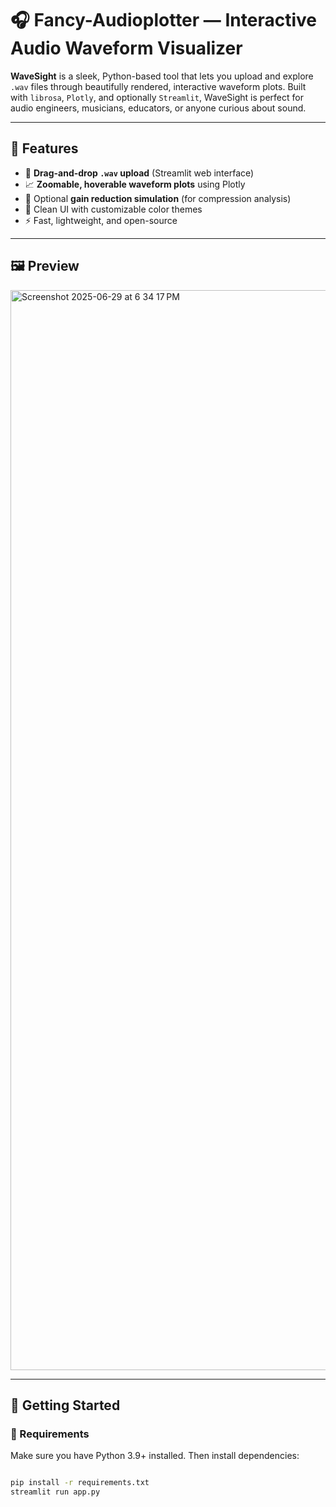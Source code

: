 # 🎧 Fancy-Audioplotter — Interactive Audio Waveform Visualizer


**WaveSight** is a sleek, Python-based tool that lets you upload and explore `.wav` files through beautifully rendered, interactive waveform plots. Built with `librosa`, `Plotly`, and optionally `Streamlit`, WaveSight is perfect for audio engineers, musicians, educators, or anyone curious about sound.

---


## 🌟 Features

- 🔁 **Drag-and-drop `.wav` upload** (Streamlit web interface)
- 📈 **Zoomable, hoverable waveform plots** using Plotly
- 🧠 Optional **gain reduction simulation** (for compression analysis)
- 🎨 Clean UI with customizable color themes
- ⚡ Fast, lightweight, and open-source

---

## 🖼️ Preview

<img width="1728" alt="Screenshot 2025-06-29 at 6 34 17 PM" src="https://github.com/user-attachments/assets/512ce722-fa8a-47d3-9226-587904ad117f" />

---

## 🚀 Getting Started

### 🧰 Requirements

Make sure you have Python 3.9+ installed. Then install dependencies:

```bash

pip install -r requirements.txt
streamlit run app.py

```

